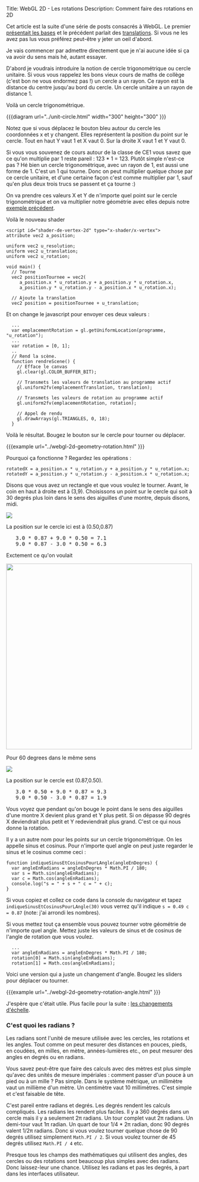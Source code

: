 ﻿Title: WebGL 2D - Les rotations
Description: Comment faire des rotations en 2D

Cet article est la suite d'une série de posts consacrés à WebGL. Le premier <a href="webgl-fundamentals.html">présentait les bases</a> et le précédent parlait des <a href="webgl-2d-translation.html">translations</a>. Si vous ne les avez pas lus vous préférez peut-être y jeter un oeil d'abord.

Je vais commencer par admettre directement que je n'ai aucune idée si ça va avoir du sens mais hé, autant essayer.
<!--more-->
D'abord je voudrais introduire la notion de cercle trigonométrique ou cercle unitaire. Si vous vous rappelez les bons vieux cours de maths de collège (c'est bon ne vous endormez pas !) un cercle a un rayon. Ce rayon est la distance du centre jusqu'au bord du cercle. Un cercle unitaire a un rayon de distance 1.

Voilà un cercle trigonométrique.

{{{diagram url="../unit-circle.html" width="300" height="300" }}}

Notez que si vous déplacez le bouton bleu autour du cercle les coordonnées x et y changent. Elles représentent la position du point sur le cercle. Tout en haut Y vaut 1 et X vaut 0. Sur la droite X vaut 1 et Y vaut 0. 

Si vous vous souvenez de cours autour de la classe de CE1 vous savez que ce qu'on multiplie par 1 reste pareil : 123 * 1 = 123. Plutôt simple n'est-ce pas ? Hé bien un cercle trigonométrique, avec un rayon de 1, est aussi une forme de 1. C'est un 1 qui tourne. Donc on peut multiplier quelque chose par ce cercle unitaire, et d'une certaine façon c'est comme multiplier par 1, sauf qu'en plus deux trois trucs se passent et ça tourne :)

On va prendre ces valeurs X et Y de n'importe quel point sur le cercle trigonométrique et on va multiplier notre géométrie avec elles depuis notre <a href="webgl-2d-translation.html">exemple précédent</a>.

Voilà le nouveau shader

    <script id="shader-de-vertex-2d" type="x-shader/x-vertex">
    attribute vec2 a_position;

    uniform vec2 u_resolution;
    uniform vec2 u_translation;
    uniform vec2 u_rotation;

    void main() {
      // Tourne
      vec2 positionTournee = vec2(
         a_position.x * u_rotation.y + a_position.y * u_rotation.x,
         a_position.y * u_rotation.y - a_position.x * u_rotation.x);

      // Ajoute la translation
      vec2 position = positionTournee + u_translation;

Et on change le javascript pour envoyer ces deux valeurs :

      ...
      var emplacementRotation = gl.getUniformLocation(programme, "u_rotation");
      ...
      var rotation = [0, 1];
      ..
      // Rend la scène.
      function rendreScene() {
        // Efface le canvas
        gl.clear(gl.COLOR_BUFFER_BIT);

        // Transmets les valeurs de translation au programme actif
        gl.uniform2fv(emplacementTranslation, translation);

        // Transmets les valeurs de rotation au programme actif
        gl.uniform2fv(emplacementRotation, rotation);

        // Appel de rendu
        gl.drawArrays(gl.TRIANGLES, 0, 18);
      }

Voilà le résultat. Bougez le bouton sur le cercle pour tourner ou déplacer.

{{{example url="../webgl-2d-geometry-rotation.html" }}}

Pourquoi ça fonctionne ? Regardez les opérations :

    rotatedX = a_position.x * u_rotation.y + a_position.y * u_rotation.x;
    rotatedY = a_position.y * u_rotation.y - a_position.x * u_rotation.x;

Disons que vous avez un rectangle et que vous voulez le tourner. Avant, le coin en haut à droite est à (3,9). Choisissons un point sur le cercle qui soit à 30 degrés plus loin dans le sens des aiguilles d'une montre, depuis disons, midi.

<img src="../resources/rotate-30.png" class="webgl_center" />

La position sur le cercle ici est à (0.50,0.87)

<pre class="webgl_center">
   3.0 * 0.87 + 9.0 * 0.50 = 7.1
   9.0 * 0.87 - 3.0 * 0.50 = 6.3
</pre>

Exctement ce qu'on voulait

<img src="../resources/rotation-drawing.svg" width="500" class="webgl_center"/>

Pour 60 degrees dans le même sens

<img src="../resources/rotate-60.png" class="webgl_center" />

La position sur le cercle est (0.87,0.50).

<pre class="webgl_center">
   3.0 * 0.50 + 9.0 * 0.87 = 9.3
   9.0 * 0.50 - 3.0 * 0.87 = 1.9
</pre>

Vous voyez que pendant qu'on bouge le point dans le sens des aiguilles d'une montre X devient plus grand et Y plus petit. Si on dépasse 90 degrés X deviendrait plus petit et Y redeviendrait plus grand. C'est ce qui nous donne la rotation. 

Il y a un autre nom pour les points sur un cercle trigonométrique. On les appelle sinus et cosinus. Pour n'importe quel angle on peut juste regarder le sinus et le cosinus comme ceci :

    function indiqueSinusEtCosinusPourLAngle(angleEnDegres) {
      var angleEnRadians = angleEnDegres * Math.PI / 180;
      var s = Math.sin(angleEnRadians);
      var c = Math.cos(angleEnRadians);
      console.log("s = " + s + " c = " + c);
    }

Si vous copiez et collez ce code dans la console du navigateur et tapez `indiqueSinusEtCosinusPourLAngle(30)` vous verrez qu'il indique `s = 0.49 c = 0.87` (note: j'ai arrondi les nombres).

Si vous mettez tout ça ensemble vous pouvez tourner votre géométrie de n'importe quel angle. Mettez juste les valeurs de sinus et de cosinus de l'angle de rotation que vous voulez.

      ...
      var angleEnRadians = angleEnDegres * Math.PI / 180;
      rotation[0] = Math.sin(angleEnRadians);
      rotation[1] = Math.cos(angleEnRadians);

Voici une version qui a juste un changement d'angle. Bougez les sliders pour déplacer ou tourner.

{{{example url="../webgl-2d-geometry-rotation-angle.html" }}}

J'espère que c'était utile. Plus facile pour la suite : <a href="webgl-2d-scale.html">les changements d'échelle</a>.

<div class="webgl_bottombar"><h3>C'est quoi les radians ?</h3>
<p>
Les radians sont l'unité de mesure utilisée avec les cercles, les rotations et les angles. Tout comme on peut mesurer des distances en pouces, pieds, en coudées, en milles, en mètre, années-lumières etc., on peut mesurer des angles en degrés ou en radians.
</p>
<p>
Vous savez peut-être que faire des calculs avec des mètres est plus simple qu'avec des unités de mesure impériales : comment passer d'un pouce à un pied ou à un mille ? Pas simple. Dans le système métrique, un millimètre vaut un millième d'un mètre. Un centimètre vaut 10 millimètres. C'est simple et c'est faisable de tête.
</p>
<p>
C'est pareil entre radians et degrés. Les degrés rendent les calculs compliqués. Les radians les rendent plus faciles. Il y a 360 degrés dans un cercle mais il y a seulement 2π radians. Un tour complet vaut 2π radians. Un demi-tour vaut 1π radian. Un quart de tour 1/4 * 2π radian, donc 90 degrés valent 1/2π radians. Donc si vous voulez tourner quelque chose de 90 degrés utilisez simplement <code>Math.PI / 2</code>. Si vous voulez tourner de 45 degrés utilisez <code>Math.PI / 4</code> etc.
</p>
<p>
Presque tous les champs des mathématiques qui utilisent des angles, des cercles ou des rotations sont beaucoup plus simples avec des radians. Donc laissez-leur une chance. Utilisez les radians et pas les degrés, à part dans les interfaces utilisateur.
</p>
</div>